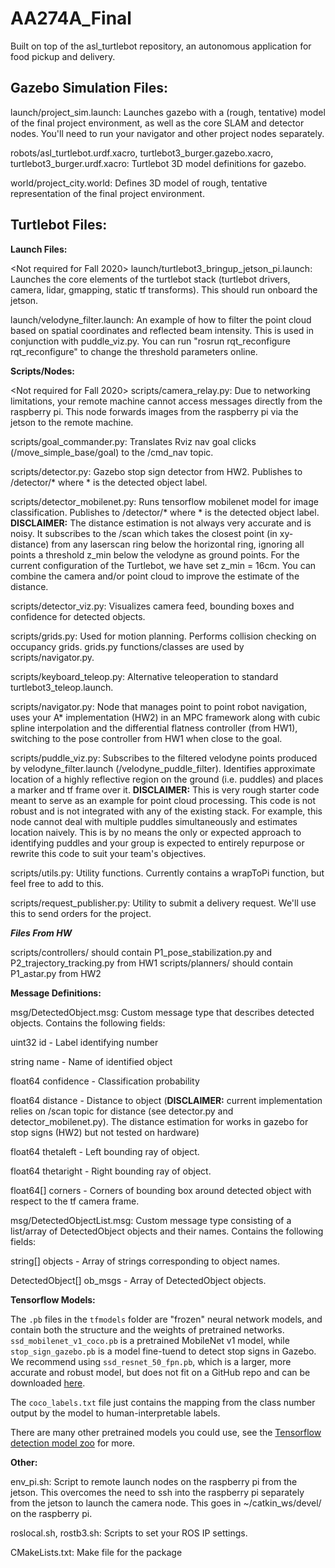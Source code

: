 # AA274A_Final
Built on top of the asl_turtlebot repository, an autonomous application for food pickup and delivery.

**Gazebo Simulation Files:**
----------------------

launch/project_sim.launch: Launches gazebo with a (rough, tentative) model of the final project environment, as well as the core SLAM and detector nodes. You'll need to run your navigator and other project nodes separately.

robots/asl_turtlebot.urdf.xacro, turtlebot3_burger.gazebo.xacro, turtlebot3_burger.urdf.xacro: Turtlebot 3D model definitions for gazebo.

world/project_city.world: Defines 3D model of rough, tentative representation of the final project environment.


**Turtlebot Files:**
----------------------
**Launch Files:**

<Not required for Fall 2020> launch/turtlebot3_bringup_jetson_pi.launch: Launches the core elements of the turtlebot stack (turtlebot drivers, camera, lidar, gmapping, static tf transforms). This should run onboard the jetson.

launch/velodyne_filter.launch: An example of how to filter the point cloud based on spatial coordinates and reflected beam intensity. This is used in conjunction with puddle_viz.py. You can run "rosrun rqt_reconfigure rqt_reconfigure" to change the threshold parameters online.


**Scripts/Nodes:**

<Not required for Fall 2020> scripts/camera_relay.py: Due to networking limitations, your remote machine cannot access messages directly from the raspberry pi. This node forwards images from the raspberry pi via the jetson to the remote machine.

scripts/goal_commander.py: Translates Rviz nav goal clicks (/move_simple_base/goal) to the /cmd_nav topic.

scripts/detector.py: Gazebo stop sign detector from HW2. Publishes to /detector/* where * is the detected object label.

scripts/detector_mobilenet.py: Runs tensorflow mobilenet model for image classification. Publishes to /detector/* where * is the detected object label. **DISCLAIMER:** The distance estimation is not always very accurate and is noisy. It subscribes to the /scan which takes the closest point (in xy-distance) from any laserscan ring below the horizontal ring, ignoring all points a threshold z_min below the velodyne as ground points. For the current configuration of the Turtlebot, we have set z_min = 16cm. You can combine the camera and/or point cloud to improve the estimate of the distance.

scripts/detector_viz.py: Visualizes camera feed, bounding boxes and confidence for detected objects.

scripts/grids.py: Used for motion planning. Performs collision checking on occupancy grids. grids.py functions/classes are used by scripts/navigator.py.

scripts/keyboard_teleop.py: Alternative teleoperation to standard turtlebot3_teleop.launch.

scripts/navigator.py: Node that manages point to point robot navigation, uses your A\* implementation (HW2) in an MPC framework along with cubic spline interpolation and the differential flatness controller (from HW1), switching to the pose controller from HW1 when close to the goal.

scripts/puddle_viz.py: Subscribes to the filtered velodyne points produced by velodyne_filter.launch (/velodyne_puddle_filter). Identifies approximate location of a highly reflective region on the ground (i.e. puddles) and places a marker and tf frame over it. **DISCLAIMER:**  This is very rough starter code meant to serve as an example for point cloud processing. This code is not robust and is not integrated with any of the existing stack. For example, this node cannot deal with multiple puddles simultaneously and estimates location naively. This is by no means the only or expected approach to identifying puddles and your group is expected to entirely repurpose or rewrite this code to suit your team's objectives.

scripts/utils.py: Utility functions. Currently contains a wrapToPi function, but feel free to add to this.

scripts/request_publisher.py: Utility to submit a delivery request. We'll use this to send orders for the project.

***Files From HW***

scripts/controllers/ should contain P1_pose_stabilization.py and P2_trajectory_tracking.py from HW1
scripts/planners/ should contain P1_astar.py from HW2


**Message Definitions:**

msg/DetectedObject.msg: Custom message type that describes detected objects. Contains the following fields:

uint32 id - Label identifying number

string name - Name of identified object

float64 confidence - Classification probability

float64 distance - Distance to object (**DISCLAIMER:** current implementation relies on /scan topic for distance (see detector.py and detector_mobilenet.py). The distance estimation for works in gazebo for stop signs (HW2) but not tested on hardware)

float64 thetaleft - Left bounding ray of object.

float64 thetaright - Right bounding ray of object.

float64[] corners - Corners of bounding box around detected object with respect to the tf camera frame.

msg/DetectedObjectList.msg: Custom message type consisting of a list/array of DetectedObject objects and their names. Contains the following fields:

string[] objects - Array of strings corresponding to object names.

DetectedObject[] ob_msgs - Array of DetectedObject objects.


**Tensorflow Models:**

The `.pb` files in the `tfmodels` folder are "frozen" neural network models, and contain both the structure and the weights of pretrained networks. `ssd_mobilenet_v1_coco.pb` is a pretrained MobileNet v1 model, while `stop_sign_gazebo.pb` is a model fine-tuend to detect stop signs in Gazebo. We recommend using `ssd_resnet_50_fpn.pb`, which is a larger, more accurate and robust model, but does not fit on a GitHub repo and can be downloaded [here](https://stanford.app.box.com/s/vszjfhwkjb203qbwhzoirn3uzt5r16lv).

The `coco_labels.txt` file just contains the mapping from the class number output by the model to human-interpretable labels.

There are many other pretrained models you could use, see the [Tensorflow detection model zoo](https://github.com/tensorflow/models/blob/master/research/object_detection/g3doc/detection_model_zoo.md) for more.


**Other:**

env_pi.sh: Script to remote launch nodes on the raspberry pi from the jetson. This overcomes the need to ssh into the raspberry pi separately from the jetson to launch the camera node. This goes in ~/catkin_ws/devel/ on the raspberry pi.

roslocal.sh, rostb3.sh: Scripts to set your ROS IP settings.

CMakeLists.txt: Make file for the package
